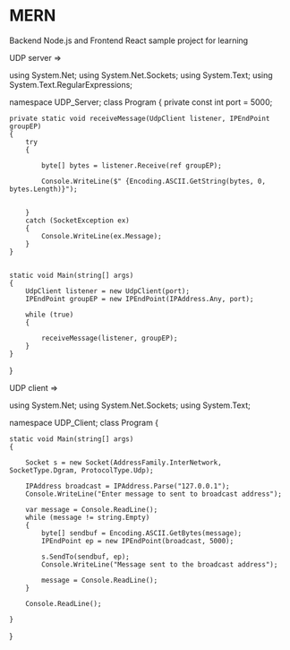 # MERN
Backend Node.js and Frontend React sample project for learning

UDP server =>

using System.Net;
using System.Net.Sockets;
using System.Text;
using System.Text.RegularExpressions;

namespace UDP_Server;
class Program
{
    private const int port = 5000;



    private static void receiveMessage(UdpClient listener, IPEndPoint groupEP)
    {
        try
        {

            byte[] bytes = listener.Receive(ref groupEP);

            Console.WriteLine($" {Encoding.ASCII.GetString(bytes, 0, bytes.Length)}");


        }
        catch (SocketException ex)
        {
            Console.WriteLine(ex.Message);
        }
    }


    static void Main(string[] args)
    {
        UdpClient listener = new UdpClient(port);
        IPEndPoint groupEP = new IPEndPoint(IPAddress.Any, port);

        while (true)
        {

            receiveMessage(listener, groupEP);
        }
    }

}


UDP client => 


using System.Net;
using System.Net.Sockets;
using System.Text;

namespace UDP_Client;
class Program
{


    static void Main(string[] args)
    {

        Socket s = new Socket(AddressFamily.InterNetwork, SocketType.Dgram, ProtocolType.Udp);

        IPAddress broadcast = IPAddress.Parse("127.0.0.1");
        Console.WriteLine("Enter message to sent to broadcast address");

        var message = Console.ReadLine();
        while (message != string.Empty)
        {
            byte[] sendbuf = Encoding.ASCII.GetBytes(message);
            IPEndPoint ep = new IPEndPoint(broadcast, 5000);

            s.SendTo(sendbuf, ep);
            Console.WriteLine("Message sent to the broadcast address");

            message = Console.ReadLine();
        }

        Console.ReadLine();

    }

}


